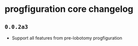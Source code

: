 # progfiguration core changelog

## `0.0.2a3`

* Support all features from pre-lobotomy progfiguration
